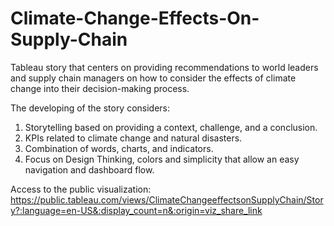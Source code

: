 # Climate-Change-Effects-On-Supply-Chain
Tableau story that centers on providing recommendations to world leaders and supply chain managers on how to consider the effects of climate change into their decision-making process.

The developing of the story considers:

1. Storytelling based on providing a context, challenge, and a conclusion.
2. KPIs related to climate change and natural disasters.
3. Combination of words, charts, and indicators.
4. Focus on Design Thinking, colors and simplicity that allow an easy navigation and dashboard flow.

Access to the public visualization: https://public.tableau.com/views/ClimateChangeeffectsonSupplyChain/Story?:language=en-US&:display_count=n&:origin=viz_share_link
